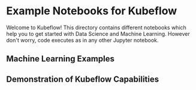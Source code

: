 # Example Notebooks for Kubeflow

Welcome to Kubeflow! This directory contains different notebooks which help you to get started with Data Science and Machine Learning. However don't worry, code executes as in any other Jupyter notebook.

## Machine Learning Examples

## Demonstration of Kubeflow Capabilities

